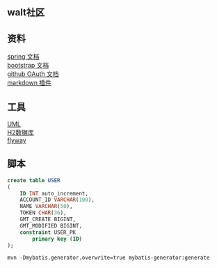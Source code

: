 ## walt社区

## 资料
[spring 文档](https://spring.io/guides)<br>
[bootstrap 文档](https://v3.bootcss.com/components/#navbar)<br>
[github OAuth 文档](https://developer.github.com/apps/building-oauth-apps/)<br>
[markdown 插件](http://editor.md.ipandao.com/)<br>

## 工具
[UML](https://www.visual-paradigm.com/cn/download/community.jsp)<br>
[H2数据库](http://www.h2database.com/html/main.html)<br>
[flyway](https://flywaydb.org/getstarted/firststeps/maven)<br>

## 脚本
```sql
create table USER
(
	ID INT auto_increment,
	ACCOUNT_ID VARCHAR(100),
	NAME VARCHAR(50),
	TOKEN CHAR(36),
	GMT_CREATE BIGINT,
	GMT_MODIFIED BIGINT,
	constraint USER_PK
		primary key (ID)
);
```
```shell script
mvn -Dmybatis.generator.overwrite=true mybatis-generator:generate
```
